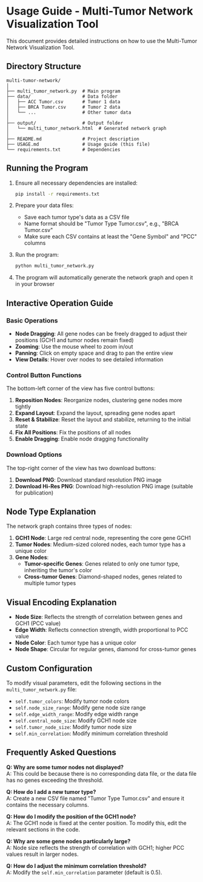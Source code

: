 # Usage Guide - Multi-Tumor Network Visualization Tool

This document provides detailed instructions on how to use the Multi-Tumor Network Visualization Tool.

## Directory Structure

```
multi-tumor-network/
│
├── multi_tumor_network.py  # Main program
├── data/                   # Data folder
│   ├── ACC Tumor.csv       # Tumor 1 data
│   ├── BRCA Tumor.csv      # Tumor 2 data
│   └── ...                 # Other tumor data
│
├── output/                 # Output folder
│   └── multi_tumor_network.html  # Generated network graph
│
├── README.md               # Project description
├── USAGE.md                # Usage guide (this file)
└── requirements.txt        # Dependencies
```

## Running the Program

1. Ensure all necessary dependencies are installed:
   ```bash
   pip install -r requirements.txt
   ```

2. Prepare your data files:
   - Save each tumor type's data as a CSV file
   - Name format should be "Tumor Type Tumor.csv", e.g., "BRCA Tumor.csv"
   - Make sure each CSV contains at least the "Gene Symbol" and "PCC" columns

3. Run the program:
   ```bash
   python multi_tumor_network.py
   ```

4. The program will automatically generate the network graph and open it in your browser

## Interactive Operation Guide

### Basic Operations

- **Node Dragging**: All gene nodes can be freely dragged to adjust their positions (GCH1 and tumor nodes remain fixed)
- **Zooming**: Use the mouse wheel to zoom in/out
- **Panning**: Click on empty space and drag to pan the entire view
- **View Details**: Hover over nodes to see detailed information

### Control Button Functions

The bottom-left corner of the view has five control buttons:

1. **Reposition Nodes**: Reorganize nodes, clustering gene nodes more tightly
2. **Expand Layout**: Expand the layout, spreading gene nodes apart
3. **Reset & Stabilize**: Reset the layout and stabilize, returning to the initial state
4. **Fix All Positions**: Fix the positions of all nodes
5. **Enable Dragging**: Enable node dragging functionality

### Download Options

The top-right corner of the view has two download buttons:

1. **Download PNG**: Download standard resolution PNG image
2. **Download Hi-Res PNG**: Download high-resolution PNG image (suitable for publication)

## Node Type Explanation

The network graph contains three types of nodes:

1. **GCH1 Node**: Large red central node, representing the core gene GCH1
2. **Tumor Nodes**: Medium-sized colored nodes, each tumor type has a unique color
3. **Gene Nodes**:
   - **Tumor-specific Genes**: Genes related to only one tumor type, inheriting the tumor's color
   - **Cross-tumor Genes**: Diamond-shaped nodes, genes related to multiple tumor types

## Visual Encoding Explanation

- **Node Size**: Reflects the strength of correlation between genes and GCH1 (PCC value)
- **Edge Width**: Reflects connection strength, width proportional to PCC value
- **Node Color**: Each tumor type has a unique color
- **Node Shape**: Circular for regular genes, diamond for cross-tumor genes

## Custom Configuration

To modify visual parameters, edit the following sections in the `multi_tumor_network.py` file:

- `self.tumor_colors`: Modify tumor node colors
- `self.node_size_range`: Modify gene node size range
- `self.edge_width_range`: Modify edge width range
- `self.central_node_size`: Modify GCH1 node size
- `self.tumor_node_size`: Modify tumor node size
- `self.min_correlation`: Modify minimum correlation threshold

## Frequently Asked Questions

**Q: Why are some tumor nodes not displayed?**  
A: This could be because there is no corresponding data file, or the data file has no genes exceeding the threshold.

**Q: How do I add a new tumor type?**  
A: Create a new CSV file named "Tumor Type Tumor.csv" and ensure it contains the necessary columns.

**Q: How do I modify the position of the GCH1 node?**  
A: The GCH1 node is fixed at the center position. To modify this, edit the relevant sections in the code.

**Q: Why are some gene nodes particularly large?**  
A: Node size reflects the strength of correlation with GCH1; higher PCC values result in larger nodes.

**Q: How do I adjust the minimum correlation threshold?**  
A: Modify the `self.min_correlation` parameter (default is 0.5). 